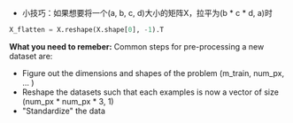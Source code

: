 
- 小技巧：如果想要将一个(a, b, c, d)大小的矩阵X，拉平为(b * c * d, a)时
```python
X_flatten = X.reshape(X.shape[0], -1).T
```

**What you need to remeber:**
	Common steps for pre-processing a new dataset are:
- Figure out the dimensions and shapes of the problem (m_train, num_px, ... )
- Reshape the datasets such that each examples is now a vector of size (num_px * num_px * 3, 1)
- "Standardize" the data